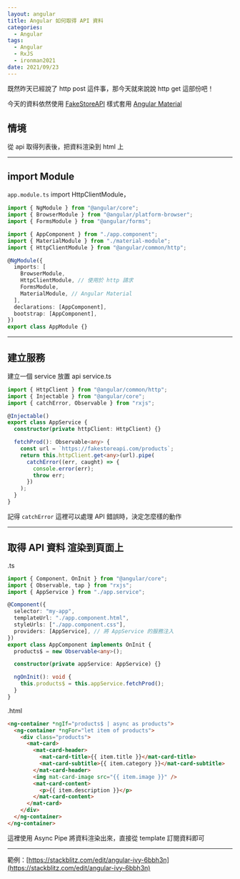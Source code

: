 ```yaml
---
layout: angular
title: Angular 如何取得 API 資料
categories:
  - Angular
tags:
  - Angular
  - RxJS
  - ironman2021
date: 2021/09/23
---
```


既然昨天已經說了 http post 這件事，那今天就來說說 http get 這部份吧！

今天的資料依然使用 [FakeStoreAPI](https://fakestoreapi.com/docs)
樣式套用 [Angular Material](https://material.angular.io/)

## 情境

從 api 取得列表後，把資料渲染到 html 上

---

## import Module

`app.module.ts` import HttpClientModule，

```ts
import { NgModule } from "@angular/core";
import { BrowserModule } from "@angular/platform-browser";
import { FormsModule } from "@angular/forms";

import { AppComponent } from "./app.component";
import { MaterialModule } from "./material-module";
import { HttpClientModule } from "@angular/common/http";

@NgModule({
  imports: [
    BrowserModule,
    HttpClientModule, // 使用於 http 請求
    FormsModule,
    MaterialModule, // Angular Material
  ],
  declarations: [AppComponent],
  bootstrap: [AppComponent],
})
export class AppModule {}
```

---

## 建立服務

建立一個 service 放置 api
service.ts

```ts
import { HttpClient } from "@angular/common/http";
import { Injectable } from "@angular/core";
import { catchError, Observable } from "rxjs";

@Injectable()
export class AppService {
  constructor(private httpClient: HttpClient) {}

  fetchProd(): Observable<any> {
    const url = `https://fakestoreapi.com/products`;
    return this.httpClient.get<any>(url).pipe(
      catchError((err, caught) => {
        console.error(err);
        throw err;
      })
    );
  }
}
```

記得 `catchError` 這裡可以處理 API 錯誤時，決定怎麼樣的動作

---

## 取得 API 資料 渲染到頁面上

.ts

```ts
import { Component, OnInit } from "@angular/core";
import { Observable, tap } from "rxjs";
import { AppService } from "./app.service";

@Component({
  selector: "my-app",
  templateUrl: "./app.component.html",
  styleUrls: ["./app.component.css"],
  providers: [AppService], // 將 AppService 的服務注入
})
export class AppComponent implements OnInit {
  products$ = new Observable<any>();

  constructor(private appService: AppService) {}

  ngOnInit(): void {
    this.products$ = this.appService.fetchProd();
  }
}
```

.html

```html
<ng-container *ngIf="products$ | async as products">
  <ng-container *ngFor="let item of products">
    <div class="products">
      <mat-card>
        <mat-card-header>
          <mat-card-title>{{ item.title }}</mat-card-title>
          <mat-card-subtitle>{{ item.category }}</mat-card-subtitle>
        </mat-card-header>
        <img mat-card-image src="{{ item.image }}" />
        <mat-card-content>
          <p>{{ item.description }}</p>
        </mat-card-content>
      </mat-card>
    </div>
  </ng-container>
</ng-container>
```

這裡使用 Async Pipe 將資料渲染出來，直接從 template 訂閱資料即可

---

範例：[https://stackblitz.com/edit/angular-ivy-6bbh3n](https://stackblitz.com/edit/angular-ivy-6bbh3n)
